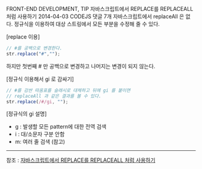 
FRONT-END DEVELOPMENT, TIP
자바스크립트에서 REPLACE를 REPLACEALL 처럼 사용하기
2014-04-03 CODEJS	댓글 7개
자바스크립트에서 replaceAll 은 없다.
정규식을 이용하여 대상 스트링에서 모든 부분을 수정해 줄 수 있다.

[replace 이용]

```javascript
// #를 공백으로 변경한다.
str.replace("#",""); 
```
하지만 첫번째 # 만 공백으로 변경하고 나머지는 변경이 되지 않는다.

[정규식 이용해서 gi 로 감싸기]

```javascript
// #를 감싼 따옴표를 슬래시로 대체하고 뒤에 gi 를 붙이면 
// replaceAll 과 같은 결과를 볼 수 있다.
str.replace(/#/gi, ""); 
```

[정규식의 gi 설명]
* g : 발생할 모든 pattern에 대한 전역 검색
* i : 대/소문자 구분 안함
* m: 여러 줄 검색 (참고)

---
참조 : [자바스크립트에서 REPLACE를 REPLACEALL 처럼 사용하기](http://www.codejs.co.kr/%EC%9E%90%EB%B0%94%EC%8A%A4%ED%81%AC%EB%A6%BD%ED%8A%B8%EC%97%90%EC%84%9C-replace%EB%A5%BC-replaceall-%EC%B2%98%EB%9F%BC-%EC%82%AC%EC%9A%A9%ED%95%98%EA%B8%B0/)